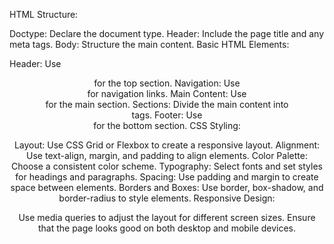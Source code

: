 HTML Structure:

Doctype: Declare the document type.
Header: Include the page title and any meta tags.
Body: Structure the main content.
Basic HTML Elements:

Header: Use <header> for the top section.
Navigation: Use <nav> for navigation links.
Main Content: Use <main> for the main section.
Sections: Divide the main content into <section> tags.
Footer: Use <footer> for the bottom section.
CSS Styling:

Layout: Use CSS Grid or Flexbox to create a responsive layout.
Alignment: Use text-align, margin, and padding to align elements.
Color Palette: Choose a consistent color scheme.
Typography: Select fonts and set styles for headings and paragraphs.
Spacing: Use padding and margin to create space between elements.
Borders and Boxes: Use border, box-shadow, and border-radius to style elements.
Responsive Design:

Use media queries to adjust the layout for different screen sizes.
Ensure that the page looks good on both desktop and mobile devices.
